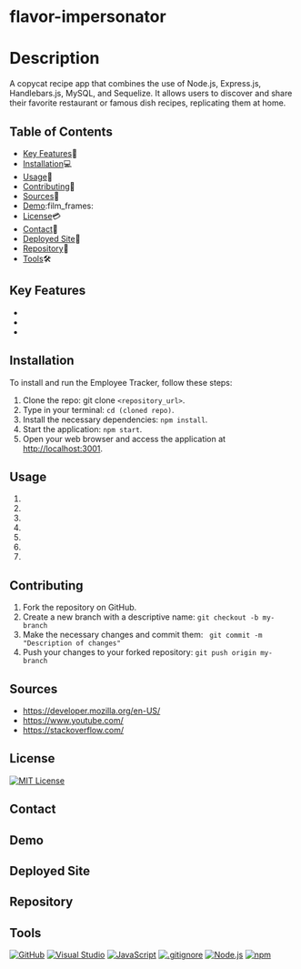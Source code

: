 # flavor-impersonator

# Description
A copycat recipe app  that combines the use of Node.js, Express.js, Handlebars.js, MySQL, and Sequelize. It allows users to discover and share their favorite restaurant or famous dish recipes, replicating them at home. 


## Table of Contents

- [Key Features](#key-features):key:
- [Installation](#installation):computer:
- [Usage](#usage):calling:
- [Contributing](#contributing):scroll:
- [Sources](#sources):mag_right:
- [Demo](#Demo):film_frames:
- [License](#license):credit_card:
- [Contact](#contact):envelope_with_arrow:
- [Deployed Site](#deployedsite):abacus:
- [Repository](#repository):open_file_folder:
- [Tools](#Tools):hammer_and_wrench:

## Key Features <a name="key-features"></a>

-
-
-

## Installation <a name="installation"></a>

To install and run the Employee Tracker, follow these steps: <br>

1. Clone the repo: git clone `<repository_url>`.
2. Type in your terminal: `cd (cloned repo)`.
3. Install the necessary dependencies: `npm install`.
4. Start the application: `npm start`.
5. Open your web browser and access the application at [http://localhost:3001](http://localhost:3001).

## Usage <a name="usage"></a>

1.

2.

3.

4.

5.

6.

7.

## Contributing <a name="contributing"></a>

1. Fork the repository on GitHub.
2. Create a new branch with a descriptive name: `git checkout -b my-branch`
3. Make the necessary changes and commit them: ` git commit -m "Description of changes"`
4. Push your changes to your forked repository: `git push origin my-branch`

## Sources<a name="Sources"></a>

- https://developer.mozilla.org/en-US/
- https://www.youtube.com/
- https://stackoverflow.com/


## License <a name="license"></a>

[![MIT License](https://img.shields.io/badge/License-MIT-yellow.svg)](https://opensource.org/licenses/MIT)

## Contact <a name="contact"></a>



## Demo <a name="Demo"></a>

## Deployed Site <a name="deployedsite"></a>

## Repository <a name="repository"></a>

## Tools<a name="Tools"></a>

[![GitHub](https://img.shields.io/badge/--181717?logo=github&logoColor=ffffff)](https://github.com/)
[![Visual Studio](https://badgen.net/badge/icon/visualstudio?icon=visualstudio&label)](https://visualstudio.microsoft.com)
[![JavaScript](https://badgen.net/badge/icon/javascript?icon=javascript&label)](https://www.javascript.com/)
[![.gitignore](https://badgen.net/badge/icon/git?icon=git&label)](https://git-scm.com/doc)
[![Node.js](https://badgen.net/badge/icon/nodejs?icon=nodejs&label)](https://nodejs.org/)
[![npm](https://badgen.net/badge/icon/npm?icon=npm&label)](https://npmjs.com/)